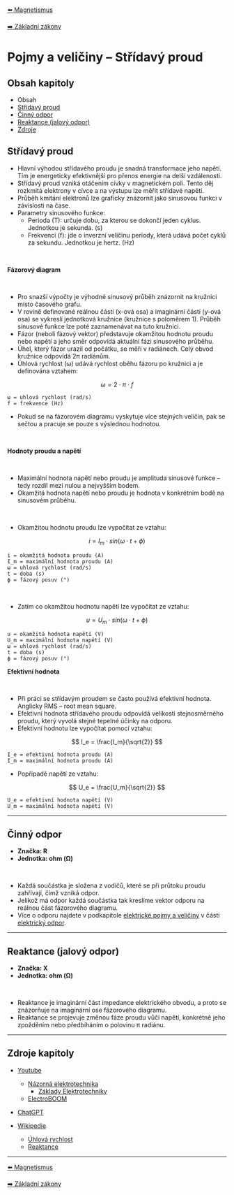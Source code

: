 [:arrow_left: Magnetismus](./podkapitola_3.md)

[:arrow_right: Základní zákony](../kapitola_2/podkapitola_1.md)





# Pojmy a veličiny – Střídavý proud





## Obsah kapitoly
- Obsah
- [Střídavý proud](#střídavý-proud)
- [Činný odpor](#činný-odpor)
- [Reaktance (jalový odpor)](#reaktance-jalový-odpor)
- [Zdroje](#zdroje-kapitoly)





## Střídavý proud
- Hlavní výhodou střídavého proudu je snadná transformace jeho napětí. Tím je energeticky efektivnější pro přenos energie na delší vzdálenosti.
- Střídavý proud vzniká otáčením cívky v magnetickém poli. Tento děj rozkmitá elektrony v cívce a na výstupu lze měřit střídavé napětí.
- Průběh kmitání elektronů lze graficky znázornit jako sinusovou funkci v závislosti na čase.
- Parametry sinusového funkce:
    - Perioda (T): určuje dobu, za kterou se dokončí jeden cyklus. Jednotkou je sekunda. (s)
    - Frekvenci (f): jde o inverzní veličinu periody, která udává počet cyklů za sekundu. Jednotkou je hertz. (Hz) 

<br>



**Fázorový diagram**

<br>

- Pro snazší výpočty je výhodné sinusový průběh znázornit na kružnici místo časového grafu.
- V rovině definované reálnou částí (x-ová osa) a imaginární částí (y-ová osa) se vykreslí jednotková kružnice (kružnice s poloměrem 1). Průběh sinusové funkce lze poté zaznamenávat na tuto kružnici.
- Fázor (neboli fázový vektor) představuje okamžitou hodnotu proudu nebo napětí a jeho směr odpovídá aktuální fázi sinusového průběhu.
- Úhel, který fázor urazil od počátku, se měří v radiánech. Celý obvod kružnice odpovídá 2π radiánům.
- Úhlová rychlost (ω) udává rychlost oběhu fázoru po kružnici a je definována vztahem:

$$
\omega = 2 \cdot \pi \cdot f
$$

```
ω = uhlová rychlost (rad/s)
f = frekvence (Hz)
```

- Pokud se na fázorovém diagramu vyskytuje více stejných veličin, pak se sečtou a pracuje se pouze s výslednou hodnotou.

<br>



**Hodnoty proudu a napětí**

<br>

- Maximální hodnota napětí nebo proudu je amplituda sinusové funkce – tedy rozdíl mezi nulou a nejvyšším bodem.
- Okamžitá hodnota napětí nebo proudu je hodnota v konkrétním bodě na sinusovém průběhu.

<br>

- Okamžitou hodnotu proudu lze vypočítat ze vztahu:

$$
i = I_m \cdot sin(\omega \cdot t + \phi)
$$

```
i = okamžitá hodnota proudu (A)
I_m = maximální hodnota proudu (A)
ω = uhlová rychlost (rad/s)
t = doba (s)
ϕ = fázový posuv (°)
```

<br>

- Zatím co okamžitou hodnotu napětí lze vypočítat ze vztahu:

$$
u = U_m \cdot sin(\omega \cdot t + \phi)
$$

```
u = okamžitá hodnota napětí (V)
U_m = maximální hodnota napětí (V)
ω = uhlová rychlost (rad/s)
t = doba (s)
ϕ = fázový posuv (°)
```

**Efektivní hodnota**

<br>

- Při práci se střídavým proudem se často používá efektivní hodnota. Anglicky RMS – root mean square.
- Efektivní hodnota střídavého proudu odpovídá velikosti stejnosměrného proudu, který vyvolá stejné tepelné účinky na odporu.
- Efektivní hodnotu lze vypočítat pomocí vztahu:

$$
I_e = \frac{I_m}{\sqrt{2}}
$$

```
I_e = efektivní hodnota proudu (A)
I_m = maximální hodnota proudu (A)
```

- Popřípadě napětí ze vztahu:

$$
U_e = \frac{U_m}{\sqrt{2}}
$$

```
U_e = efektivní hodnota napětí (V)
U_m = maximální hodnota napětí (V)
```

---



## Činný odpor
- **Značka: R**
- **Jednotka: ohm (&#937;)**

<br>

- Každá součástka je složena z vodičů, které se při průtoku proudu zahřívají, čímž vzniká odpor.
- Jelikož má odpor každá součástka tak kreslíme vektor odporu na reálnou část fázorového diagramu.
- Více o odporu najdete v podkapitole [elektrické pojmy a veličiny](./podkapitola_1.md) v části [elektrický odpor](./podkapitola_1.md#elektrický-odpor).

---



## Reaktance (jalový odpor)
- **Značka: X**
- **Jednotka: ohm (&#937;)**

<br>

- Reaktance je imaginární část impedance elektrického obvodu, a proto se znázorňuje na imaginární ose fázorového diagramu.
- Reaktance se projevuje změnou fáze proudu vůči napětí, konkrétně jeho zpožděním nebo předbíháním o polovinu π​ radiánu.

---






## Zdroje kapitoly
- [Youtube](https://youtube.com/)
    - [Názorná elektrotechnika](https://youtube.com/@nazornaelektrotechnika)
        - [Základy Elektrotechniky](https://youtube.com/playlist?list=PL3r1xGSQfP9TBwvTqYEf6E-L9duHQbnir)
    - [ElectroBOOM](https://www.youtube.com/@ElectroBOOM)

- [ChatGPT](https://chatgpt.com/)

- [Wikipedie](https://wikipedia.org)
    - [Úhlová rychlost](https://cs.wikipedia.org/wiki/%C3%9Ahlov%C3%A1_rychlost)
    - [Reaktance](https://cs.wikipedia.org/wiki/Reaktance)

---





[:arrow_left: Magnetismus](./podkapitola_3.md)

[:arrow_right: Základní zákony](../kapitola_2/podkapitola_1.md)